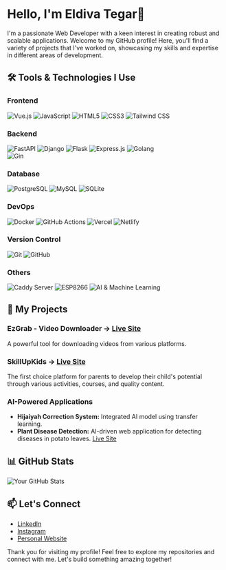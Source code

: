 # Hello, I'm Eldiva Tegar👋

I'm a passionate Web Developer with a keen interest in creating robust and scalable applications. Welcome to my GitHub profile! Here, you'll find a variety of projects that I've worked on, showcasing my skills and expertise in different areas of development.

## 🛠️ Tools & Technologies I Use

### **Frontend**
![Vue.js](https://img.shields.io/badge/Vue.js-%234FC08D.svg?style=for-the-badge&logo=vue.js&logoColor=white)
![JavaScript](https://img.shields.io/badge/JavaScript-%23F7DF1E.svg?style=for-the-badge&logo=javascript&logoColor=black)
![HTML5](https://img.shields.io/badge/HTML5-%23E34F26.svg?style=for-the-badge&logo=html5&logoColor=white)
![CSS3](https://img.shields.io/badge/CSS3-%231572B6.svg?style=for-the-badge&logo=css3&logoColor=white)
![Tailwind CSS](https://img.shields.io/badge/Tailwind%20CSS-%2338B2AC.svg?style=for-the-badge&logo=tailwind-css&logoColor=white)

### **Backend**
![FastAPI](https://img.shields.io/badge/FastAPI-%2300C7B7.svg?style=for-the-badge&logo=fastapi&logoColor=white)
![Django](https://img.shields.io/badge/Django-%23092E20.svg?style=for-the-badge&logo=django&logoColor=white)
![Flask](https://img.shields.io/badge/Flask-%23000000.svg?style=for-the-badge&logo=flask&logoColor=white)
![Express.js](https://img.shields.io/badge/Express.js-%23404d59.svg?style=for-the-badge&logo=express&logoColor=white)
![Golang](https://img.shields.io/badge/Go-%2300ADD8.svg?style=for-the-badge&logo=go&logoColor=white)  
![Gin](https://img.shields.io/badge/Gin-%23F8A435.svg?style=for-the-badge&logo=go&logoColor=white)

### **Database**
![PostgreSQL](https://img.shields.io/badge/PostgreSQL-%23336791.svg?style=for-the-badge&logo=postgresql&logoColor=white)
![MySQL](https://img.shields.io/badge/MySQL-%234479A1.svg?style=for-the-badge&logo=mysql&logoColor=white)
![SQLite](https://img.shields.io/badge/SQLite-%23003B57.svg?style=for-the-badge&logo=sqlite&logoColor=white)

### **DevOps**
![Docker](https://img.shields.io/badge/Docker-%232496ED.svg?style=for-the-badge&logo=docker&logoColor=white)
![GitHub Actions](https://img.shields.io/badge/GitHub%20Actions-%232671E5.svg?style=for-the-badge&logo=githubactions&logoColor=white)
![Vercel](https://img.shields.io/badge/Vercel-%23000000.svg?style=for-the-badge&logo=vercel&logoColor=white)
![Netlify](https://img.shields.io/badge/Netlify-%2300C7B7.svg?style=for-the-badge&logo=netlify&logoColor=white)

### **Version Control**
![Git](https://img.shields.io/badge/Git-%23F05033.svg?style=for-the-badge&logo=git&logoColor=white)
![GitHub](https://img.shields.io/badge/GitHub-%23181717.svg?style=for-the-badge&logo=github&logoColor=white)

### **Others**
![Caddy Server](https://img.shields.io/badge/Caddy-%230082C8.svg?style=for-the-badge&logo=caddy&logoColor=white)
![ESP8266](https://img.shields.io/badge/ESP8266-%234FC08D.svg?style=for-the-badge&logo=esp8266&logoColor=white)
![AI & Machine Learning](https://img.shields.io/badge/AI%20%26%20Machine%20Learning-%23FF6F00.svg?style=for-the-badge&logo=python&logoColor=white)


## 🚀 My Projects

### EzGrab - Video Downloader -> [Live Site](https://ezgrab.eldivategar.tech)
A powerful tool for downloading videos from various platforms.

### SkillUpKids -> [Live Site](https://skillupkids.id)
The first choice platform for parents to develop their child's potential through various activities, courses, and quality content.

### AI-Powered Applications
- **Hijaiyah Correction System:** Integrated AI model using transfer learning.
- **Plant Disease Detection:** AI-driven web application for detecting diseases in potato leaves. [Live Site](https://potadi.ai)

## 📊 GitHub Stats

![Your GitHub Stats](https://github-readme-stats.vercel.app/api?username=eldivategar&show_icons=true&theme=tokyonight)

## 📫 Let's Connect

- [LinkedIn](https://www.linkedin.com/in/eldivategar)
- [Instagram](https://instagram.com/eldivaa_)
- [Personal Website](https://eldivategar.tech)

Thank you for visiting my profile! Feel free to explore my repositories and connect with me. Let's build something amazing together!
